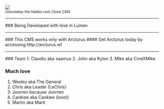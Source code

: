 ![](http://www.habbcrazy.net/resources/fonts/116/chocolatey.gif)
<br><sup>chocolatey the Habbo.com Clone CMS</sup>

<hr>
### Being Developed with love in Lumen

<hr>
### This CMS works only with Arcturus
#### Get Arcturus today by accessing http://arcturus.wf

<hr>
### Team
1. Claudio aka saamus
2. John aka Kylon
3. Mike aka CineXMike

### Much love
1. Wesley aka The General
2. Chris aka Leader (LeChris)
3. Joorren because Joorren
4. Cankiee aka Cankiee (loool)
5. Martin aka Marit
